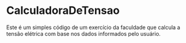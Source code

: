 # CalculadoraDeTensao
Este é um simples código de um exercício da faculdade que calcula a tensão elétrica com base nos dados informados pelo usuário.
